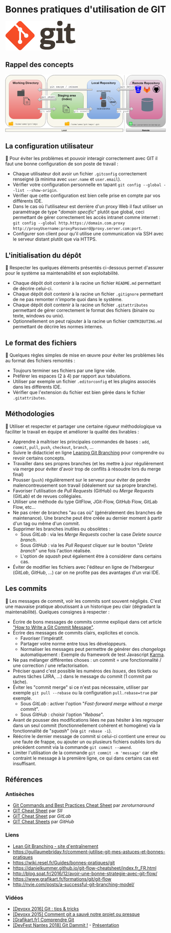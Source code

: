 # Bonnes pratiques d'utilisation de GIT

![logo](images/git_logo.png)

## Rappel des concepts

![concept](images/git_concepts_en.png)

## La configuration utilisateur

:pushpin: Pour éviter les problèmes et pouvoir interagir correctement avec GIT il faut une bonne configuration de son poste de travail :

* Chaque utilisateur doit avoir un fichier `.gitconfig` correctement renseigné (à minima avec `user.name` et `user.email`).
* Vérifier votre configuration personnelle en tapant `git config --global --list --show-origin`.
* Vérifier que cette configuration est bien celle prise en compte par vos différents IDE.
* Dans le cas où l'utilisateur est derrière d'un proxy Web il faut utiliser un paramétrage de type "_domain specific_" plutôt que global, ceci permettant de gérer correctement les accès intranet comme internet : `git config --global http.https://domain.com.proxy http://proxyUsername:proxyPassword@proxy.server.com:port`.
* Configurer son client pour qu'il utilise une communication via SSH avec le serveur distant plutôt que via HTTPS.

## L'initialisation du dépôt

:pushpin: Respecter les quelques éléments présentés ci-dessous permet d'assurer pour le système sa maintenabilité et son exploitabilité.

* Chaque dépôt doit contenir à la racine un fichier `README.md` permettant de décrire celui-ci.
* Chaque dépôt doit contenir à la racine un fichier `.gitignore` permettant de ne pas remonter n'importe quoi dans le système.
* Chaque dépôt doit contenir à la racine un fichier `.gitattributes` permettant de gérer correctement le format des fichiers (binaire ou texte, windows ou unix).
* Optionnellement on peut rajouter à la racine un fichier `CONTRIBUTING.md` permettant de décrire les normes internes.

## Le format des fichiers

:pushpin: Quelques règles simples de mise en œuvre pour éviter les problèmes liés au format des fichiers remontés :

* Toujours terminer ses fichiers par une ligne vide.
* Préférer les espaces (2 à 4) par rapport aux tabulations.
* Utiliser par exemple un fichier `.editorconfig` et les plugins associés dans les différents IDE.
* Vérifier que l'extension du fichier est bien gérée dans le fichier `.gitattributes`.

## Méthodologies

:pushpin: Utiliser et respecter et partager une certaine rigueur méthodologique va faciliter le travail en équipe et améliorer la qualité des livrables :

* Apprendre à maîtriser les principales commandes de bases : `add`, `commit`, `pull`, `push`, `checkout`, `branch`, ...
* Suivre le didacticiel en ligne [Leaning Git Branching](https://learngitbranching.js.org/) pour comprendre ou revoir certains concepts.
* Travailler dans ses propres branches (et les mettre à jour régulièrement via merge pour éviter d'avoir trop de conflits à résoudre lors du merge final)
* Pousser (`push`) régulièrement sur le serveur pour éviter de perdre malencontreusement son travail (idéalement sur sa propre branche).
* Favoriser l'utilisation de _Pull Requests_ (GitHub) ou _Merge Requests_ (GitLab) et de revues collégiales.
* Utiliser une méthode du type GitFlow, JGit-Flow, GitHub Flow, GitLab Flow, etc...
* Ne pas créer de branches "au cas où" (généralement des branches de maintenance). Une branche peut être créée au dernier moment à partir d'un tag ou même d'un commit.
* Supprimer les branches inutiles ou obsolètes :
  * Sous _GitLab_ : via les _Merge Requests_ cocher la case _Delete source branch_.
  * Sous _GitHub_ : via les _Pull Request_ cliquer sur le bouton "_Delete branch_" une fois l'action réalisée.
  * L'option de _squash_ peut également être à considérer dans certains cas.
* Éviter de modifier les fichiers avec l'éditeur en ligne de l'hébergeur (_GitLab_, _GitHub_, ...) car on ne profite pas des avantages d'un vrai IDE.

## Les commits

:pushpin: Les messages de commit, voir les commits sont souvent négligés. C'est une mauvaise pratique aboutissant à un historique peu clair (dégradant la maintenabilité). Quelques consignes à respecter :

* Écrire de bons messages de commits comme expliqué dans cet article ["How to Write a Git Commit Message"](https://chris.beams.io/posts/git-commit/).
* Écrire des messages de commits clairs, explicites et concis.
  * Favoriser l'impératif.
  * Partager votre norme entre tous les développeurs.
  * Normaliser les messages peut permettre de générer des _changelogs_ automatiquement : Exemple du framework de test Javascript [Karma](http://karma-runner.github.io/3.0/dev/git-commit-msg.html).
* Ne pas mélanger différentes choses : un commit = une fonctionnalité / une correction / une refactorisation.
* Préciser quand c'est possible les numéros des _Issues_, des tickets ou autres tâches (JIRA, ...) dans le message du commit (1 commit par tâche).
* Éviter les "commit merge" si ce n'est pas nécessaire, utiliser par exemple `git pull --rebase` ou la configuration `pull.rebase=true` par exemple.
  * Sous _GitLab_ : activer l'option "_Fast-forward merge without a merge commit_".
  * Sous _GitHub_ : choisir l'option "_Rebase_".
* Avant de pousser des modifications liées ne pas hésiter à les regrouper dans un seul commit (fonctionnellement cohérent et homogène) via la fonctionnalité de "_squash_" (via `git rebase -i`).
* Réécrire le dernier message de commit si celui-ci contient une erreur ou une faute de frappe, ou ajouter un ou plusieurs fichiers oubliés lors du précédent commit via la commande `git commit --amend`.
* Limiter l'utilisation de la commande `git commit -m 'message'` car elle contraint le message à la première ligne, ce qui dans certains cas est insuffisant.

## Références

### Antisèches

* [Git Commands and Best Practices Cheat Sheet](https://zeroturnaround.com/rebellabs/git-commands-and-best-practices-cheat-sheet/) par _zeroturnaround_
* [GIT Cheat Sheet](https://groupe-sii.github.io/cheat-sheets/git/index.html) par _SII_
* [GIT Cheat Sheet](https://about.gitlab.com/images/press/git-cheat-sheet.pdf) par _GitLab_
* [GIT Cheat Sheets](https://github.github.com/training-kit/) par _GitHub_

### Liens

* [Lean Git Branching - site d'entraînement](https://pcottle.github.com/learnGitBranching/?demo)
* <https://guillaumebriday.fr/comment-jutilise-git-mes-astuces-et-bonnes-pratiques>
* <https://wiki.resel.fr/Guides/bonnes-pratiques/git>
* <https://danielkummer.github.io/git-flow-cheatsheet/index.fr_FR.html>
* <http://blog.soat.fr/2016/12/avoir-une-bonne-strategie-avec-git-flow/>
* <https://www.grafikart.fr/formations/git/git-flow>
* <http://nvie.com/posts/a-successful-git-branching-model/>

### Vidéos

* [[Devoxx 2016] Git : tips & tricks](https://www.youtube.com/watch?v=B5F1tU9dFOo)
* [[Devoxx 2015] Comment git a sauvé notre projet ou presque](https://www.youtube.com/watch?v=WVZKzFnfii4)
* [[Grafikart.fr] Comprendre Git](https://www.youtube.com/watch?v=D5QGiIM1j20)
* [[DevFest Nantes 2018] Git Dammit !](https://www.youtube.com/watch?v=Rnh5QK__pLA) - [Présentation](https://mghignet.github.io/git-dammit-talk/)

